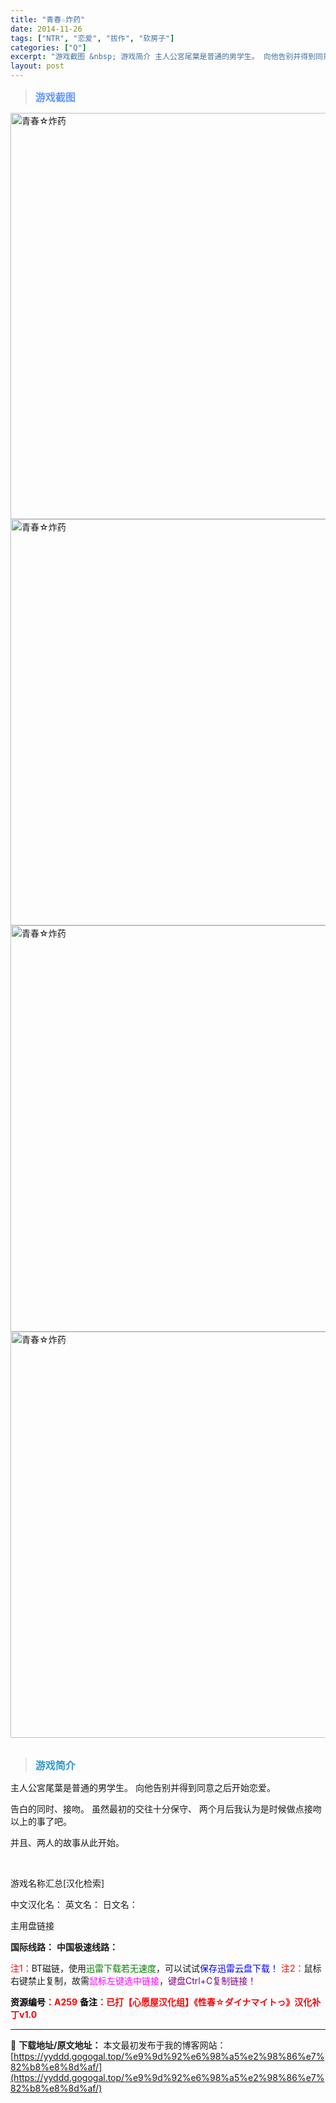 ```yaml
---
title: "青春☆炸药"
date: 2014-11-26
tags: ["NTR", "恋爱", "拔作", "软房子"]
categories: ["Q"]
excerpt: "游戏截图 &nbsp; 游戏简介 主人公宮尾葉是普通的男学生。 向他告别并得到同意之后开始恋爱。 告白的同时、接吻。 虽然最初的交往十分保守、 两个月后我认为是时候做点接吻以上的事了吧。 并且、两人的故事从此开始。 &nbsp; 游戏名称汇总[汉化检索] 中文汉化名： 英文名： 日文名： 主用盘链接&hellip;"
layout: post
---
```


<div>
<blockquote><b><span style="font-size: 12pt; color: #6699ff;">游戏截图</span></b></blockquote>
<div><img title="点击放大" src="https://yyddd.gogogal.top/wp-content/uploads/2025/04/20250430_6811f0c61723a.webp" alt="青春☆炸药" width="650" /></div>
<div><img title="点击放大" src="https://yyddd.gogogal.top/wp-content/uploads/2025/04/20250430_6811f0c7d9dd9.webp" alt="青春☆炸药" width="650" /></div>
<div><img title="点击放大" src="https://yyddd.gogogal.top/wp-content/uploads/2025/04/20250430_6811f0c953bc2.webp" alt="青春☆炸药" width="650" /></div>
<div><img title="点击放大" src="https://yyddd.gogogal.top/wp-content/uploads/2025/04/20250430_6811f0ca9a24c.webp" alt="青春☆炸药" width="650" /></div>
&nbsp;
<blockquote><b><span style="font-size: 12pt; color: #3399cc;">游戏简介</span></b></blockquote>
<div>主人公宮尾葉是普通的男学生。
向他告别并得到同意之后开始恋爱。

告白的同时、接吻。
虽然最初的交往十分保守、
两个月后我认为是时候做点接吻以上的事了吧。

并且、两人的故事从此开始。</div>
&nbsp;

游戏名称汇总[汉化检索]

中文汉化名：
英文名：
日文名：
</div>
<div class="panel panel-primary">
<div class="panel-heading">主用盘链接</div>
<div class="panel-body">

<b>国际线路：</b>
<b>中国极速线路：</b>


<span style="color: #ff0000;">注1：</span>BT磁链，使用<span style="color: #008000;">迅雷下载若无速度</span>，可以试试<span style="color: #0000ff;">保存迅雷云盘下载！</span>
<span style="color: #ff0000;">注2：</span>鼠标右键禁止复制，故需<span style="color: #ff00ff;">鼠标左键选中链接</span>，<span style="color: #800080;">键盘Ctrl+C复制链接！</span>

</div>
<div class="panel-footer"><span style="color: #ff0000;"><b><span style="color: #000000;">资源编号</span>：A259</b></span>
<span style="color: #ff0000;"><b><span style="color: #000000;">备注</span>：已打【心愿屋汉化组】《性春☆ダイナマイトっ》汉化补丁v1.0</b></span></div>
</div>

---
📖 **下载地址/原文地址：** 本文最初发布于我的博客网站：[https://yyddd.gogogal.top/%e9%9d%92%e6%98%a5%e2%98%86%e7%82%b8%e8%8d%af/](https://yyddd.gogogal.top/%e9%9d%92%e6%98%a5%e2%98%86%e7%82%b8%e8%8d%af/)
